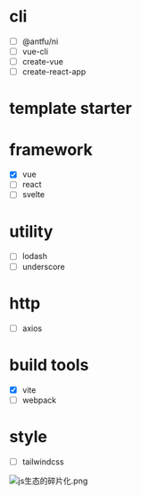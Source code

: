 # cli

- [ ] @antfu/ni
- [ ] vue-cli
- [ ] create-vue
- [ ] create-react-app

# template starter

# framework

- [x] vue
- [ ] react
- [ ] svelte

# utility

- [ ] lodash
- [ ] underscore

# http

- [ ] axios


# build tools 

- [x] vite
- [ ] webpack

# style

- [ ] tailwindcss

![js生态的碎片化.png](https://youke1.picui.cn/s1/2025/08/06/6892c7444623e.png)
